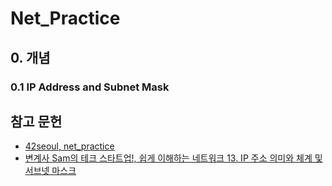 # Net_Practice

## 0. 개념

### 0.1 IP Address and Subnet Mask



## 참고 문헌
- [42seoul, net_practice](https://cdn.intra.42.fr/pdf/pdf/82257/en.subject.pdf)
- [변계사 Sam의 테크 스타트업!, 쉽게 이해하는 네트워크 13. IP 주소 의미와 체계 및 서브넷 마스크](https://better-together.tistory.com/118)